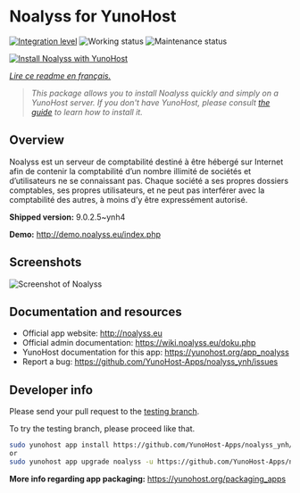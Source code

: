 <!--
N.B.: This README was automatically generated by https://github.com/YunoHost/apps/tree/master/tools/README-generator
It shall NOT be edited by hand.
-->

# Noalyss for YunoHost

[![Integration level](https://dash.yunohost.org/integration/noalyss.svg)](https://dash.yunohost.org/appci/app/noalyss) ![Working status](https://ci-apps.yunohost.org/ci/badges/noalyss.status.svg) ![Maintenance status](https://ci-apps.yunohost.org/ci/badges/noalyss.maintain.svg)

[![Install Noalyss with YunoHost](https://install-app.yunohost.org/install-with-yunohost.svg)](https://install-app.yunohost.org/?app=noalyss)

*[Lire ce readme en français.](./README_fr.md)*

> *This package allows you to install Noalyss quickly and simply on a YunoHost server.
If you don't have YunoHost, please consult [the guide](https://yunohost.org/#/install) to learn how to install it.*

## Overview

Noalyss est un serveur de comptabilité destiné à être hébergé sur Internet afin de contenir la comptabilité d’un nombre illimité de sociétés et d’utilisateurs ne se connaissant pas. Chaque société a ses propres dossiers comptables, ses propres utilisateurs, et ne peut pas interférer avec la comptabilité des autres, à moins d’y être expressément autorisé.


**Shipped version:** 9.0.2.5~ynh4

**Demo:** http://demo.noalyss.eu/index.php

## Screenshots

![Screenshot of Noalyss](./doc/screenshots/Sélection_099_0.png)

## Documentation and resources

* Official app website: <http://noalyss.eu>
* Official admin documentation: <https://wiki.noalyss.eu/doku.php>
* YunoHost documentation for this app: <https://yunohost.org/app_noalyss>
* Report a bug: <https://github.com/YunoHost-Apps/noalyss_ynh/issues>

## Developer info

Please send your pull request to the [testing branch](https://github.com/YunoHost-Apps/noalyss_ynh/tree/testing).

To try the testing branch, please proceed like that.

``` bash
sudo yunohost app install https://github.com/YunoHost-Apps/noalyss_ynh/tree/testing --debug
or
sudo yunohost app upgrade noalyss -u https://github.com/YunoHost-Apps/noalyss_ynh/tree/testing --debug
```

**More info regarding app packaging:** <https://yunohost.org/packaging_apps>
